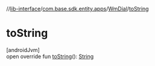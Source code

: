 //[lib-interface](../../../index.md)/[com.base.sdk.entity.apps](../index.md)/[WmDial](index.md)/[toString](to-string.md)

# toString

[androidJvm]\
open override fun [toString](to-string.md)(): [String](https://kotlinlang.org/api/latest/jvm/stdlib/kotlin/-string/index.html)
